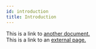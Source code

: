 ```yaml
---
id: introduction
title: Introduction
---
```


This is a link to [another document.](doc3.md)  
This is a link to an [external page.](http://www.example.com)
